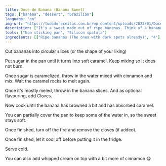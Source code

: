 ```yaml
---
title: Doce de Banana (Banana Sweet)
tags: ["banana", "dessert", "brazilian"]
language: "en"
img-url: "https://tudodereceitas.com.br/wp-content/uploads/2022/01/Doce-de-banana-na-pressao.jpg"
description: ["It's a sweet made out of ripe bananas. Think of a banana marmelade. Bananade?"]
tools: ["Non sticking pan", "Silicon spatula"]
ingredients: [["Ripe bananas (The ones with dark spots already)", "4"], ["White Sugar", "200ml cup"], ["Water", "200ml cup"], ["Cinnamon (Grounded)","14-28g / 1-2 spoons"], ["Cloves", "Optional"]]
---
```


Cut bananas into circular slices (or the shape of your liking)

Put sugar in the pan until it turns into soft caramel. Keep mixing so it does not burn.

Once sugar is caramelized, throw in the water mixed with cinnamon and mix. Wait the caramel rocks to melt again.

Once it's mostly meled, throw in the banana slices. And as optional flavouring, add Cloves.

Now cook until the banana has browned a bit and has absorbed caramel. 

You can partially cover the pan to keep some of the water in, so the sweet stays soft.

Once finished, turn off the fire and remove the cloves (if added).

Once finished, let it cool off before putting it in the fridge.

Serve cold.

You can also add whipped cream on top with a bit more of cinnamon :yum:
